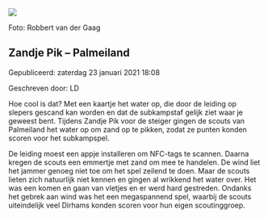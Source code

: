 


![](https://nawaka.scouting.nl/images/articles/29022900007_6b29d5e137_h.jpg)


 Foto: Robbert van der Gaag
 

Zandje Pik – Palmeiland
------------------------





 Gepubliceerd: zaterdag 23 januari 2021 18:08
   

 Geschreven door: LD
   




 Hoe cool is dat? Met een kaartje het water op, die door de leiding op slepers gescand kan worden en dat de subkampstaf gelijk ziet waar je geweest bent. Tijdens Zandje Pik voor de steiger gingen de scouts van Palmeiland het water op om zand op te pikken, zodat ze punten konden scoren voor het subkampspel.
 



 De leiding moest een appje installeren om NFC-tags te scannen. Daarna kregen de scouts een emmertje met zand om mee te handelen. De wind liet het jammer genoeg niet toe om het spel zeilend te doen. Maar de scouts lieten zich natuurlijk niet kennen en gingen al wrikkend het water over. Het was een komen en gaan van vletjes en er werd hard gestreden. Ondanks het gebrek aan wind was het een megaspannend spel, waarbij de scouts uiteindelijk veel Dirhams konden scoren voor hun eigen scoutinggroep.
 




